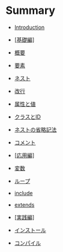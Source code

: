 # Summary

* [Introduction](README.md)

* [[基礎編]]()
* [概要](/assets/001_foundation/001_overview.md)
* [要素](/assets/001_foundation/002_element.md)
* [ネスト](/assets/001_foundation/003_nest.md)
* [改行](/assets/001_foundation/004_break.md)
* [属性と値](/assets/001_foundation/005_attr_val.md)
* [クラスとID](/assets/001_foundation/006_class_id.md)
* [ネストの省略記法](/assets/001_foundation/007_abbreviation.md)
* [コメント](/assets/001_foundation/008_comment.md)

* [[応用編]]()
* [変数](/assets/002_practical/001_variable.md)
* [ループ](/assets/002_practical/002_for_each.md)
* [include](/assets/002_practical/003_include.md)
* [extends](/assets/002_practical/004_extends.md)

* [[実践編]]()
* [インストール](/assets/003_high_practical/001_install.md)
* [コンパイル](/assets/003_high_practical/002_compile.md)
